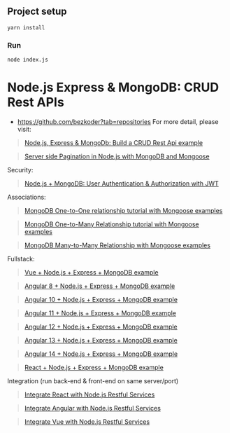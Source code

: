 ## Project setup
```
yarn install
```

### Run
```
node index.js
```



# Node.js Express & MongoDB: CRUD Rest APIs
- https://github.com/bezkoder?tab=repositories
For more detail, please visit:
> [Node.js, Express & MongoDb: Build a CRUD Rest Api example](bezkoder/node-express-mongodb-crud-rest-api/)

> [Server side Pagination in Node.js with MongoDB and Mongoose](bezkoder/node-js-mongodb-pagination/)

Security:
> [Node.js + MongoDB: User Authentication & Authorization with JWT](bezkoder/node-js-mongodb-auth-jwt/)

Associations:
> [MongoDB One-to-One relationship tutorial with Mongoose examples](bezkoder/mongoose-one-to-one-relationship-example/)

> [MongoDB One-to-Many Relationship tutorial with Mongoose examples](bezkoder/mongoose-one-to-many-relationship/)

> [MongoDB Many-to-Many Relationship with Mongoose examples](bezkoder/mongodb-many-to-many-mongoose/)

Fullstack:
> [Vue + Node.js + Express + MongoDB example](bezkoder/vue-node-express-mongodb-mevn-crud/)

> [Angular 8 + Node.js + Express + MongoDB example](bezkoder/angular-mongodb-node-express/)

> [Angular 10 + Node.js + Express + MongoDB example](bezkoder/angular-10-mongodb-node-express/)

> [Angular 11 + Node.js + Express + MongoDB example](bezkoder/angular-11-mongodb-node-js-express/)

> [Angular 12 + Node.js + Express + MongoDB example](bezkoder/angular-12-mongodb-node-js-express/)

> [Angular 13 + Node.js + Express + MongoDB example](bezkoder/mean-stack-crud-example-angular-13/)

> [Angular 14 + Node.js + Express + MongoDB example](bezkoder/mean-stack-crud-example-angular-14/)

> [React + Node.js + Express + MongoDB example](bezkoder/react-node-express-mongodb-mern-stack/)

Integration (run back-end & front-end on same server/port)
> [Integrate React with Node.js Restful Services](bezkoder/integrate-react-express-same-server-port/)

> [Integrate Angular with Node.js Restful Services](bezkoder/integrate-angular-10-node-js/)

> [Integrate Vue with Node.js Restful Services](bezkoder/serve-vue-app-express/)


